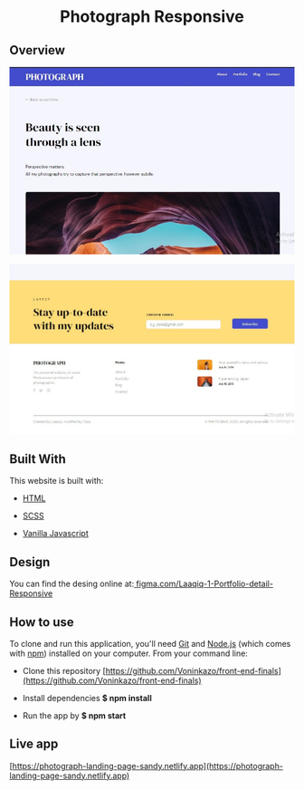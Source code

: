 <h1 align="center">Photograph Responsive</h1>

## Overview
![screenshot](./assets/screenshot1.jpg)

![screenshot](./assets/screenshot2.jpg)

## Built With
This website is built with:
 - [HTML](https://www.google.com/search?q=html&rlz=1C1AVFC_enMG885MG885&oq=html&aqs=chrome..69i57j0l2j69i61j69i60l2j69i65l2.1712j0j1&sourceid=chrome&ie=UTF-8)

 - [SCSS](https://sass-lang.com/guide)

 - [Vanilla Javascript](https://developer.mozilla.org/en-US/docs/Web/JavaScript)


## Design
You can find the desing online at:[ figma.com/Laaqiq-1-Portfolio-detail-Responsive](figma.com/Laaqiq-1-Portfolio-detail-Responsive)
## How to use

To clone and run this application, you'll need [Git](https://git-scm.com) and [Node.js](https://nodejs.org/en/download/) (which comes with [npm](http://npmjs.com)) installed on your computer. From your command line:


-  Clone this repository [https://github.com/Voninkazo/front-end-finals](https://github.com/Voninkazo/front-end-finals)

-  Install dependencies
**$ npm install**

- Run the app by **$ npm start**


## Live app
[https://photograph-landing-page-sandy.netlify.app](https://photograph-landing-page-sandy.netlify.app)
